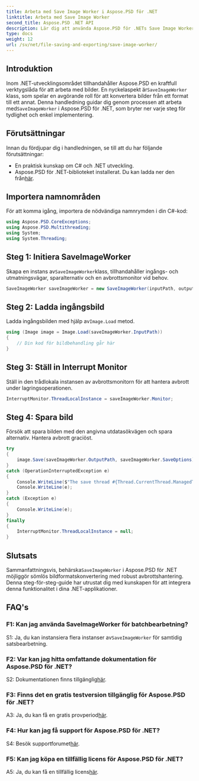 ```yaml
---
title: Arbeta med Save Image Worker i Aspose.PSD för .NET
linktitle: Arbeta med Save Image Worker
second_title: Aspose.PSD .NET API
description: Lär dig att använda Aspose.PSD för .NETs Save Image Worker för sömlös bildformatskonvertering med avbrottshantering.
type: docs
weight: 12
url: /sv/net/file-saving-and-exporting/save-image-worker/
---
```

## Introduktion

 Inom .NET-utvecklingsområdet tillhandahåller Aspose.PSD en kraftfull verktygslåda för att arbeta med bilder. En nyckelaspekt är`SaveImageWorker` klass, som spelar en avgörande roll för att konvertera bilder från ett format till ett annat. Denna handledning guidar dig genom processen att arbeta med`SaveImageWorker` i Aspose.PSD för .NET, som bryter ner varje steg för tydlighet och enkel implementering.

## Förutsättningar

Innan du fördjupar dig i handledningen, se till att du har följande förutsättningar:

- En praktisk kunskap om C# och .NET utveckling.
-  Aspose.PSD för .NET-biblioteket installerat. Du kan ladda ner den från[här](https://releases.aspose.com/psd/net/).

## Importera namnområden

För att komma igång, importera de nödvändiga namnrymden i din C#-kod:

```csharp
using Aspose.PSD.CoreExceptions;
using Aspose.PSD.Multithreading;
using System;
using System.Threading;
```

## Steg 1: Initiera SaveImageWorker

 Skapa en instans av`SaveImageWorker`klass, tillhandahåller ingångs- och utmatningsvägar, sparalternativ och en avbrottsmonitor vid behov.

```csharp
SaveImageWorker saveImageWorker = new SaveImageWorker(inputPath, outputPath, saveOptions, monitor);
```

## Steg 2: Ladda ingångsbild

 Ladda ingångsbilden med hjälp av`Image.Load` metod.

```csharp
using (Image image = Image.Load(saveImageWorker.InputPath))
{
    // Din kod för bildbehandling går här
}
```

## Steg 3: Ställ in Interrupt Monitor

Ställ in den trådlokala instansen av avbrottsmonitorn för att hantera avbrott under lagringsoperationen.

```csharp
InterruptMonitor.ThreadLocalInstance = saveImageWorker.Monitor;
```

## Steg 4: Spara bild

Försök att spara bilden med den angivna utdatasökvägen och spara alternativ. Hantera avbrott graciöst.

```csharp
try
{
    image.Save(saveImageWorker.OutputPath, saveImageWorker.SaveOptions);
}
catch (OperationInterruptedException e)
{
    Console.WriteLine($"The save thread #{Thread.CurrentThread.ManagedThreadId} finishes at {DateTime.Now}");
    Console.WriteLine(e);
}
catch (Exception e)
{
    Console.WriteLine(e);
}
finally
{
    InterruptMonitor.ThreadLocalInstance = null;
}
```

## Slutsats

 Sammanfattningsvis, behärska`SaveImageWorker` i Aspose.PSD för .NET möjliggör sömlös bildformatskonvertering med robust avbrottshantering. Denna steg-för-steg-guide har utrustat dig med kunskapen för att integrera denna funktionalitet i dina .NET-applikationer.

## FAQ's

### F1: Kan jag använda SaveImageWorker för batchbearbetning?

 S1: Ja, du kan instansiera flera instanser av`SaveImageWorker` för samtidig satsbearbetning.

### F2: Var kan jag hitta omfattande dokumentation för Aspose.PSD för .NET?

S2: Dokumentationen finns tillgänglig[här](https://reference.aspose.com/psd/net/).

### F3: Finns det en gratis testversion tillgänglig för Aspose.PSD för .NET?

 A3: Ja, du kan få en gratis provperiod[här](https://releases.aspose.com/).

### F4: Hur kan jag få support för Aspose.PSD för .NET?

 S4: Besök supportforumet[här](https://forum.aspose.com/c/psd/34).

### F5: Kan jag köpa en tillfällig licens för Aspose.PSD för .NET?

 A5: Ja, du kan få en tillfällig licens[här](https://purchase.aspose.com/temporary-license/).